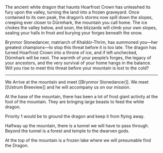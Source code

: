 The ancient white dragon that haunts Hoarfrost Crown has unleashed its fury upon the valley, turning the land into a frozen graveyard. Once contained to its own peak, the dragon’s storms now spill down the slopes, creeping ever closer to Dûrmhark, the mountain you call home. The ice chokes the valley below, and soon, the blizzards will climb your own slopes, sealing your halls in frost and burying your forges beneath the snow.

Brynmor Stonedancer, matriarch of Khaldór-Thrim, has summoned you—her greatest champions—to stop this threat before it is too late. The dragon has turned Hoarfrost Crown into a throne of ice, and if left unchecked, Dûrmhark will be next. The warmth of your people’s forges, the legacy of your ancestors, and the very survival of your home hangs in the balance. Will you rise to meet this threat before your mountain is lost to the cold?

---
We Arrive at the mountain and meet [[Brynmor Stonedancer]]. We meet [[Ustrum Breeview]] and he will accompany us on our mission.

At the base of the mountain, there has been a lot of frost giant activity at the foot of the mountain. They are bringing large beasts to feed the white dragon.

Priority 1 would be to ground the dragon and keep it from flying away.

Halfway up the mountain, there is a tunnel we will have to pass through. Beyond the tunnel is a forest and temple to the dwarven gods.

At the top of the mountain is a frozen lake where we will presumable find the Dragon.